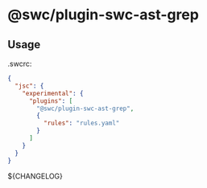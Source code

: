 # @swc/plugin-swc-ast-grep

## Usage

.swcrc:

```json
{
  "jsc": {
    "experimental": {
      "plugins": [
        "@swc/plugin-swc-ast-grep",
        {
          "rules": "rules.yaml"
        }
      ]
    }
  }
}
```

${CHANGELOG}
